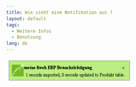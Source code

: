 ```yaml
---
title: Wie sieht eine Notifikation aus ?  
layout: default
tags:
  - Weitere Infos
  - Benutzung
lang: de
---
```


![img](../images/en_notification_import.png)